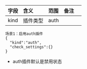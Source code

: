 | 字段   | 含义   | 范围   | 备注 |    |
|:-----|:-----|:-----|:---|:---|
| kind | 插件类型 | auth |    |    |

```
场景1：启用auth插件
{
  "kind":"auth",
  "check_settings":{}
}
```
- auth插件默认是禁用状态